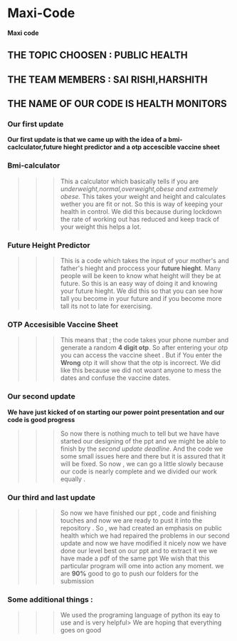 # Maxi-Code
**Maxi code**
## THE TOPIC CHOOSEN : PUBLIC HEALTH
## THE TEAM MEMBERS  : SAI RISHI,HARSHITH
## THE NAME OF OUR CODE IS HEALTH MONITORS

### Our first update
**Our first update is that we came up with the idea of a bmi-caclculator,future hieght predictor and a otp accescible vaccine sheet**

### Bmi-calculator
>>>This a calculator which basically tells if you are *underweight,normal,overweight,obese and extremely obese.*
>>>This takes your weight and height and calculates wether you are fit or not.
>>>So this is way of keeping your health in control.
>>>We did this because during lockdown the rate of working out has reduced and keep track of your weight this helps a lot.

### Future Height Predictor
>>> This is a code which takes the input of your mother's and father's hieght and proccess your **future hieght**.
>>> Many people will be keen to know what height will they be at future.
>>>So this is an easy way of doing it and knowing your future hieght.
>>> We did this so that you can see how tall you become in your future and if you become more tall its not to late for exercising.

### OTP Accesisible Vaccine Sheet
>>>This means that ; the code takes your phone number and generate a random **4 digit otp**.
>>> So after entering your otp you can access the vaccine sheet .
>>> But if You enter the **Wrong** otp it will show that the otp is incorrect.
>>> We did like this because we did not woant anyone to mess the dates and confuse the vaccine dates.

### Our second update
**We have just kicked of on starting our power point presentation and our code is good progress**
>>>So now there is nothing much to tell but we have have started our designing of the ppt and we might be able to finish by the *second update deadline*.
>>>And the code we some small issues here and there but it is assured that it will be fixed.
>>>So now , we can go a little slowly because our code is nearly complete and we divided our work equally .

### Our third and last update 
>>> So now we have finished our ppt , code and finishing touches and now we are ready to pust it into the repository .
>>> So , we had created an emphasis on public health which we had repaired the problems in our second update and now we have modified it nicely
>>> now we have done our level best on our ppt and to extract it we we have made a pdf of the same ppt 
>>> We wish that this particular program will ome into action any moment.
>>> we are **90%** good to go to push our folders for the submission 

### Some additional things :
>>> We used the programing language of python its eay to use and is very helpful>
>>> We are hoping that everything goes on good
